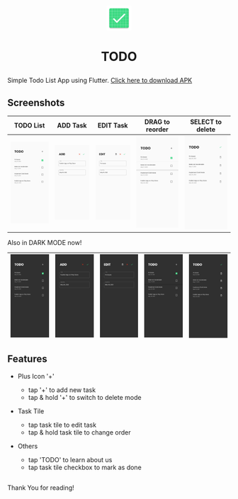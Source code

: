 <p align="center"><img src="https://raw.githubusercontent.com/zenzeii/TODO/master/assets/ic_launcher.png" alt="drawing" width="56"/></p>

# <p align="center">TODO</p>

Simple Todo List App using Flutter.
[Click here to download APK](https://github.com/zenzeii/TODO/blob/master/app-release.apk?raw=true)

## Screenshots

| TODO List | ADD Task | EDIT Task | DRAG to reorder | SELECT to delete |
|---|---|---|---|---|
| ![main_screen_light](https://raw.githubusercontent.com/zenzeii/TODO/master/for_github/todo_light.jpg) | ![add_screen_light](https://raw.githubusercontent.com/zenzeii/TODO/master/for_github/add_light.jpg) |  ![edit_screen_light](https://raw.githubusercontent.com/zenzeii/TODO/master/for_github/edit_light.jpg) | ![drag_screen_light](https://raw.githubusercontent.com/zenzeii/TODO/master/for_github/drag_light.jpg) | ![deletemode_light](https://raw.githubusercontent.com/zenzeii/TODO/master/for_github/deletemode_light.jpg) |

Also in DARK MODE now!

| ![main_screen_dark](https://raw.githubusercontent.com/zenzeii/TODO/master/for_github/todo_dark.jpg) | ![add_screen_dark](https://raw.githubusercontent.com/zenzeii/TODO/master/for_github/add_dark.jpg) | ![edit_screen_dark](https://raw.githubusercontent.com/zenzeii/TODO/master/for_github/edit_dark.jpg) | ![drag_screen_dark](https://raw.githubusercontent.com/zenzeii/TODO/master/for_github/drag_dark.jpg) | ![deletemode_dark](https://raw.githubusercontent.com/zenzeii/TODO/master/for_github/deletemode_dark.jpg) |
|:-:|:-:|:-:|:-:|:-:|

## Features

- Plus Icon '+'
  - tap '+' to add new task
  - tap & hold '+' to switch to delete mode

- Task Tile
  - tap task tile to edit task 
  - tap & hold task tile to change order

- Others
  - tap 'TODO' to learn about us
  - tap task tile checkbox to mark as done

##

Thank You for reading!
